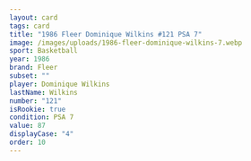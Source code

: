 ```yaml
---
layout: card
tags: card
title: "1986 Fleer Dominique Wilkins #121 PSA 7"
image: /images/uploads/1986-fleer-dominique-wilkins-7.webp
sport: Basketball
year: 1986
brand: Fleer
subset: ""
player: Dominique Wilkins
lastName: Wilkins
number: "121"
isRookie: true
condition: PSA 7
value: 87
displayCase: "4"
order: 10
---
```


